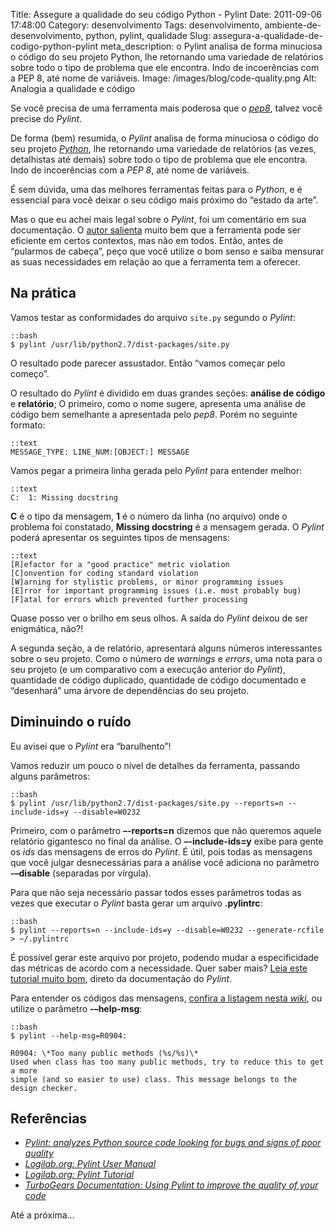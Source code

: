 Title: Assegure a qualidade do seu código Python - Pylint
Date: 2011-09-06 17:48:00
Category: desenvolvimento
Tags: desenvolvimento, ambiente-de-desenvolvimento, python, pylint, qualidade
Slug: assegura-a-qualidade-de-codigo-python-pylint
meta_description: o Pylint analisa de forma minuciosa o código do seu projeto Python, lhe retornando uma variedade de relatórios sobre todo o tipo de problema que ele encontra. Indo de incoerências com a PEP 8, até nome de variáveis.
Image: /images/blog/code-quality.png
Alt: Analogia a qualidade e código

Se você precisa de uma ferramenta mais poderosa que o [*pep8*][], talvez você
precise do _Pylint_.

<!-- PELICAN_END_SUMMARY -->

De forma (bem) resumida, o _Pylint_ analisa de forma minuciosa o código
do seu projeto [*Python*][], lhe retornando uma variedade de relatórios
(as vezes, detalhistas até demais) sobre todo o tipo de problema que ele
encontra. Indo de incoerências com a _PEP 8_, até nome de variáveis.

É sem dúvida, uma das melhores ferramentas feitas para o _Python_, e é
essencial para você deixar o seu código mais próximo do “estado da
arte”.

Mas o que eu achei mais legal sobre o _Pylint_, foi um comentário em sua
documentação. O [autor salienta][] muito bem que a ferramenta pode ser
eficiente em certos contextos, mas não em todos. Então, antes de
“pularmos de cabeça”, peço que você utilize o bom senso e saiba mensurar
as suas necessidades em relação ao que a ferramenta tem a oferecer.

## Na prática

Vamos testar as conformidades do arquivo `site.py` segundo o _Pylint_:

    ::bash
    $ pylint /usr/lib/python2.7/dist-packages/site.py

O resultado pode parecer assustador. Então “vamos começar pelo começo”.

O resultado do _Pylint_ é dividido em duas grandes seções: **análise de
código** e **relatório**; O primeiro, como o nome sugere, apresenta uma
análise de código bem semelhante a apresentada pelo _pep8_. Porém no
seguinte formato:

    ::text
    MESSAGE_TYPE: LINE_NUM:[OBJECT:] MESSAGE

Vamos pegar a primeira linha gerada pelo _Pylint_ para entender melhor:

    ::text
    C:  1: Missing docstring

**C** é o tipo da mensagem, **1** é o número da linha (no arquivo) onde
o problema foi constatado, **Missing docstring** é a mensagem gerada. O
_Pylint_ poderá apresentar os seguintes tipos de mensagens:

    ::text
    [R]efactor for a "good practice" metric violation
    [C]onvention for coding standard violation
    [W]arning for stylistic problems, or minor programming issues
    [E]rror for important programming issues (i.e. most probably bug)
    [F]atal for errors which prevented further processing

Quase posso ver o brilho em seus olhos. A saída do _Pylint_ deixou de
ser enigmática, não?!

A segunda seção, a de relatório, apresentará alguns números
interessantes sobre o seu projeto. Como o número de _warnings_ e
_errors_, uma nota para o seu projeto (e um comparativo com a execução
anterior do _Pylint_), quantidade de código duplicado, quantidade de
código documentado e “desenhará” uma árvore de dependências do seu
projeto.

## Diminuindo o ruído

Eu avisei que o _Pylint_ era “barulhento”!

Vamos reduzir um pouco o nível de detalhes da ferramenta, passando
alguns parâmetros:

    ::bash
    $ pylint /usr/lib/python2.7/dist-packages/site.py --reports=n --include-ids=y --disable=W0232

Primeiro, com o parâmetro **–-reports=n** dizemos que não queremos
aquele relatório gigantesco no final da análise. O **–-include-ids=y**
exibe para gente os _ids_ das mensagens de erros do _Pylint_. É útil,
pois todas as mensagens que você julgar desnecessárias para a análise
você adiciona no parâmetro **-–disable** (separadas por vírgula).

Para que não seja necessário passar todos esses parâmetros todas as
vezes que executar o _Pylint_ basta gerar um arquivo **.pylintrc**:

    ::bash
    $ pylint --reports=n --include-ids=y --disable=W0232 --generate-rcfile > ~/.pylintrc

É possível gerar este arquivo por projeto, podendo mudar a
especificidade das métricas de acordo com a necessidade. Quer saber
mais? [Leia este tutorial muito bom][], direto da documentação do
_Pylint_.

Para entender os códigos das mensagens, [confira a listagem nesta *wiki*][],
ou utilize o parâmetro **-–help-msg**:

    ::bash
    $ pylint --help-msg=R0904:

    R0904: \*Too many public methods (%s/%s)\*
    Used when class has too many public methods, try to reduce this to get a more
    simple (and so easier to use) class. This message belongs to the design checker.

## Referências

- [*Pylint: analyzes Python source code looking for bugs and signs of poor quality*][]
- [*Logilab.org: Pylint User Manual*][]
- [*Logilab.org: Pylint Tutorial*][]
- [*TurboGears Documentation: Using Pylint to improve the quality of your code*][]

Até a próxima…

[*pep8*]: {filename}/assegure-a-qualidade-do-seu-codigo-python-pep8.md "Assegure a qualidade do seu código Python – pep8"
[*python*]: {tag}python "Leia mais sobre Python"
[autor salienta]: http://www.logilab.org/card/pylint_manual#what-is-pylint "O que é o pylint?"
[leia este tutorial muito bom]: http://www.logilab.org/card/pylint_tutorial "Pylint tutorial"
[confira a listagem nesta *wiki*]: http://pylint-messages.wikidot.com/all-codes "Todos os códigos retornados pelo Pylint"
[*pylint: analyzes python source code looking for bugs and signs of poor quality*]: http://www.logilab.org/857 "Obtenha o Pylint gratuitamente"
[*logilab.org: pylint user manual*]: http://www.logilab.org/card/pylint_manual "Leia o manual oficial do Pylint"
[*logilab.org: pylint tutorial*]: http://www.logilab.org/card/pylint_tutorial "Leia agora mesmo este excelente tutorial sobre Pylint"
[*turbogears documentation: using pylint to improve the quality of your code*]: http://turbogears.org/1.0/docs/UsingPylint.html "Leia as recomendações de uso do Pylint com TurboGears"
